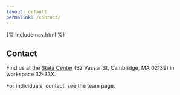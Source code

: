 ```yaml
---
layout: default
permalink: /contact/
---
```


{% include nav.html %}

## Contact

Find us at the [Stata Center](https://www.csail.mit.edu/about/stata-center) (32 Vassar St, Cambridge, MA 02139) in workspace 32-33X. 

For individuals' contact, see the team page. 


